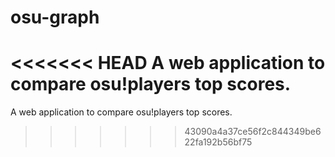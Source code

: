 # osu-graph
<<<<<<< HEAD
A web application to compare osu!players top scores.
=======
A web application to compare osu!players top scores.
>>>>>>> 43090a4a37ce56f2c844349be622fa192b56bf75
